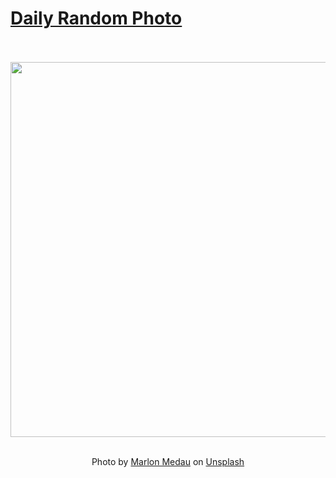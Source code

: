 # [Daily Random Photo](https://www.dailyrandomphoto.com/)

<div align="center">
  <br>
  <br>
  <a href="https://www.dailyrandomphoto.com/p/2023/2023-08-08/"><img src="https://images.unsplash.com/photo-1690460550070-e73402127f11?crop=entropy&cs=tinysrgb&fit=max&fm=jpg&ixid=M3w3NzUwOHwwfDF8cmFuZG9tfHx8fHx8fHx8MTY5MTQ1NDc1MHw&ixlib=rb-4.0.3&q=80&w=1080" width="600px"></a>
  <br>
  <br>
  <p class="has-text-grey">Photo by <a href="https://unsplash.com/@rocketman_?utm_source=Daily%20Random%20Photo&amp;utm_medium=referral" target="_blank" rel="noopener noreferrer">Marlon Medau</a> on <a href="https://unsplash.com/photos/a-plane-flying-through-a-cloudy-blue-sky-TFg35jn95OU?utm_source=Daily%20Random%20Photo&amp;utm_medium=referral" target="_blank" rel="noopener noreferrer">Unsplash</a></p>
</div>
